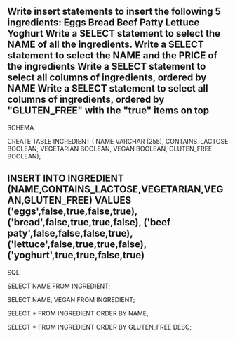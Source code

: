 Write insert statements to insert the following 5 ingredients:
Eggs
Bread
Beef Patty
Lettuce
Yoghurt
Write a SELECT statement to select the NAME of all the ingredients.
Write a SELECT statement to select the NAME and the PRICE of the ingredients
Write a SELECT statement to select all columns of ingredients, ordered by NAME
Write a SELECT statement to select all columns of ingredients, ordered by "GLUTEN_FREE" with the "true" items on top
--------------------------------------------------------------------------------------------------------------------------------------

SCHEMA

CREATE TABLE INGREDIENT (
  NAME VARCHAR (255),
  CONTAINS_LACTOSE BOOLEAN,
  VEGETARIAN BOOLEAN,
  VEGAN BOOLEAN,
  GLUTEN_FREE BOOLEAN);
  
 INSERT INTO INGREDIENT (NAME,CONTAINS_LACTOSE,VEGETARIAN,VEGAN,GLUTEN_FREE)
 VALUES 
 ('eggs',false,true,false,true),
 ('bread',false,true,true,false),
 ('beef paty',false,false,false,true),
 ('lettuce',false,true,true,false),
 ('yoghurt',true,true,false,true)
 --------------------------------------------------------------------------------------------------------------------------------------
 SQL
 
SELECT NAME FROM INGREDIENT;

SELECT NAME, VEGAN FROM INGREDIENT;

SELECT * FROM INGREDIENT
ORDER BY NAME;

SELECT * FROM INGREDIENT
ORDER BY GLUTEN_FREE DESC;
